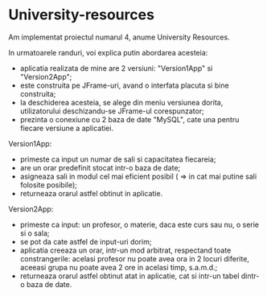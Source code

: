# University-resources

Am implementat proiectul numarul 4, anume University Resources. 

In urmatoarele randuri, voi explica putin abordarea acesteia:
- aplicatia realizata de mine are 2 versiuni: "Version1App" si "Version2App";
- este construita pe JFrame-uri, avand o interfata placuta si bine construita;
- la deschiderea acesteia, se alege din meniu versiunea dorita, utilizatorului deschizandu-se JFrame-ul corespunzator;
- prezinta o conexiune cu 2 baza de date "MySQL", cate una pentru fiecare versiune a aplicatiei.

Version1App:
* primeste ca input un numar de sali si capacitatea fiecareia;
* are un orar predefinit stocat intr-o baza de date;
* asigneaza sali in modul cel mai eficient posibil ( => in cat mai putine sali folosite posibile);
* returneaza orarul astfel obtinut in aplicatie.

Version2App:
* primeste ca input: un profesor, o materie, daca este curs sau nu, o serie si o sala;
* se pot da cate astfel de input-uri dorim;
* aplicatia creeaza un orar, intr-un mod arbitrat, respectand toate constrangerile: acelasi profesor nu poate avea ora in 2 locuri diferite, aceeasi grupa nu poate avea 2 ore in acelasi timp, s.a.m.d.;
* returneaza orarul astfel obtinut atat in aplicatie, cat si intr-un tabel dintr-o baza de date.
